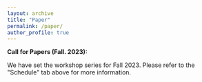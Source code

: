 ```yaml
---
layout: archive
title: "Paper"
permalink: /paper/
author_profile: true
---
```


**Call for Papers (Fall. 2023):**

We have set the workshop series for Fall 2023. Please refer to the "Schedule" tab above for more information.

<!-- The Junior IO Scholars Workshop is a virtual, interdisciplinary, graduate-student-run workshop where graduate students, pre- and post-docs, and junior faculty can present and solicit feedback on their work. This workshop will be an opportunity to receive substantive feedback from peers and leaders in the field, and to develop a community of scholars with shared research interests. We are excited to be soliciting calls for participation for our second year!

We welcome longer-form practice job talk presentations (~45 minutes) as well as shorter presentations of works in progress (~15 minutes). Presentations will be followed by Q&A. Participants are expected to read the papers before the workshop. The tentative dates for the spring semester presentations are Sep. 5, Sep. 19, Oct. 3, Oct. 17, Oct. 31, Nov. 7, Nov. 28 at 3:00 pm Eastern.

We encourage submissions from people working on work related to international organizations, broadly defined, inclusive of international law, foreign policy, and related areas. We also welcome different types of research, including theoretical, interdisciplinary, empirical, and policy-oriented works, as well as pre-analysis plans and research designs. We are committed to promoting the work and voices of Black, Indigenous, scholars of color, and women scholars.

Please use the below form to indicate if you are interested in presenting your work, discussing others’ works, or being a non-presenting participant. If you are interested in presenting, please respond by **11:59 pm Pacific Time on July 31**.

<iframe src="https://docs.google.com/forms/d/e/1FAIpQLSe-9XGbbnsAyBGWe2Efwp6BC1hqc8pdvgLVI410gBVrPvcmcQ/viewform?embedded=true" width="640" height="2936" frameborder="0" marginheight="0" marginwidth="0">Loading…</iframe> -->

<!-- Monday, May 9th:

[Pengshan Pan](https://www.cgm.pitt.edu/people/ant-26) (Pittsburgh), presents:

**Title:** ["*Foreign Mining, Labor Welfare and Local Trust: Evidence from Kyrgyzstan Gold Mine*"](https://gsipe-workshop.github.io/files/paper_gsipe_workshop.pdf)

**Abstract:**
There has been controversy over the impact of foreign natural resource investment on worker welfare and host country politics. This paper explores this question by analyzing Kyrgyzstan’s dominant foreign invested gold mine, which accounted for 12.5% of Kyrgyzstan’s GDP in 2020. A key finding is that the economic growth from foreign invested mine undermines the trust of the beneficiary mining industry in local communities. Using geolocated data from household panel surveys in Kyrgyzstan from 2010 to 2016, the study shows Kumtor, this largest foreign mine, offers mining workers better incomes and social benefits. However, Kumtor mining investment creates greater inequality and social division. This study also finds that the emergence of Kumtor is associated to economic grievances of the non-mining sector. Higher corporate earnings or gold prices were associated with lower trust in local leaders by mining workers, but higher trust by manufacturing workers. -->
